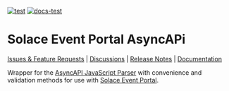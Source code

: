 [![test](https://github.com/SolaceLabs/ep-asyncapi/actions/workflows/test.yml/badge.svg)](https://github.com/SolaceLabs/ep-asyncapi/actions/workflows/test.yml)
[![docs-test](https://github.com/SolaceLabs/ep-asyncapi/actions/workflows/docs-test.yml/badge.svg)](https://github.com/SolaceLabs/ep-asyncapi/actions/workflows/docs-test.yml)

# Solace Event Portal AsyncAPi



[Issues & Feature Requests](https://github.com/SolaceLabs/ep-asyncapi/issues) |
[Discussions](https://github.com/SolaceLabs/ep-asyncapi/discussions) |
[Release Notes](./ReleaseNotes.md) |
[Documentation](https://SolaceLabs.github.io/ep-asyncapi/)


Wrapper for the [AsyncAPI JavaScript Parser](https://github.com/asyncapi/parser-js) with convenience and validation methods for use with [Solace Event Portal](https://solace.com/products/portal/).
